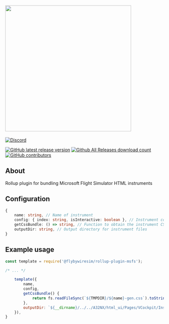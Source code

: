 # <img src="https://raw.githubusercontent.com/flybywiresim/fbw-branding/master/svg/FBW-Logo.svg" placeholder="FlyByWire" width="400"/>


[![Discord](https://img.shields.io/discord/738864299392630914.svg?label=&logo=discord&logoColor=ffffff&color=7389D8&labelColor=6A7EC2)](https://discord.gg/UjzuHMU)

[![GitHub latest release version](https://img.shields.io/github/v/release/flybywiresim/rollup-plugin-msfs.svg?style=flat)](https://github.com/flybywiresim/rollup-plugin-msfs/releases/latest)
[![Github All Releases download count](https://img.shields.io/github/downloads/flybywiresim/rollup-plugin-msfs/total.svg?style=flat)](https://github.com/flybywiresim/rollup-plugin-msfs/releases/latest)
[![GitHub contributors](https://img.shields.io/github/contributors/flybywiresim/rollup-plugin-msfs.svg?style=flat)](https://github.com/flybywiresim/rollup-plugin-msfs/graphs/contributors)

## About

Rollup plugin for bundling Microsoft Flight Simulator HTML instruments

## Configuration

```ts
{
    name: string, // Name of instrument
    config: { index: string, isInteractive: boolean }, // Instrument configuration
    getCssBundle: () => string, // Function to obtain the instrument CSS bundle contents
    outputDir: string, // Output directory for instrument files
}
```

## Example usage

```js
const template = require('@flybywiresim/rollup-plugin-msfs');

/* ... */

    template({
        name,
        config,
        getCssBundle() {
            return fs.readFileSync(`${TMPDIR}/${name}-gen.css`).toString();
        },
        outputDir: `${__dirname}/../../A32NX/html_ui/Pages/VCockpit/Instruments/generated`,
    }),
}
```
